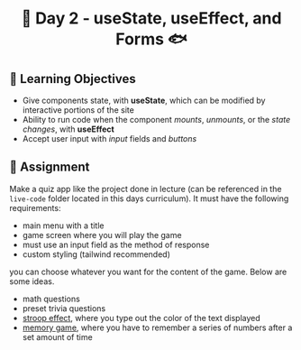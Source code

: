 <h1 align="center">
  🎣 Day 2 - useState, useEffect, and Forms 🐟
</h1>

## 🎯 Learning Objectives
- Give components state, with **useState**, which can be modified by interactive portions of the site
- Ability to run code when the component *mounts*, *unmounts*, or the *state changes*, with **useEffect**
- Accept user input with *input* fields and *buttons*

## 📔 Assignment

Make a quiz app like the project done in lecture (can be referenced in the `live-code` folder located in this days curriculum). It must have the following requirements:

- main menu with a title
- game screen where you will play the game
- must use an input field as the method of response
- custom styling (tailwind recommended)

you can choose whatever you want for the content of the game. Below are some ideas.

- math questions
- preset trivia questions
- [stroop effect](https://freebrainagegames.com/stroop.html#), where you type out the color of the text displayed
- [memory game](https://humanbenchmark.com/tests/number-memory), where you have to remember a series of numbers after a set amount of time